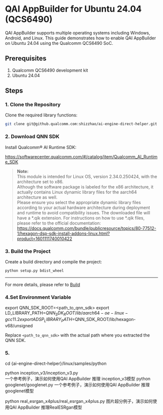 # QAI AppBuilder for Ubuntu 24.04 (QCS6490)

QAI AppBuilder supports multiple operating systems including Windows, Android, and Linux. This guide demonstrates how to enable QAI AppBuilder on Ubuntu 24.04 using the Qualcomm QCS6490 SoC.

## Prerequisites
1. Qualcomm QCS6490 development kit
2. Ubuntu 24.04

## Steps

### 1. Clone the Repository
Clone the required library functions:
```bash
git clone git@github.qualcomm.com:shizzhao/ai-engine-direct-helper.git --recursive
```

### 2. Download QNN SDK
Install Qualcomm® AI Runtime SDK:

https://softwarecenter.qualcomm.com/#/catalog/item/Qualcomm_AI_Runtime_SDK

> **Note:**  
> This module is intended for Linux OS, version 2.34.0.250424, with the architecture set to x86.  
> Although the software package is labeled for the x86 architecture, it actually contains Linux dynamic library files for the aarch64 architecture as well.  
> Please ensure you select the appropriate dynamic library files according to your actual hardware architecture during deployment and runtime to avoid compatibility issues.
>  The downloaded file will have a *.qik extension. For instructions on how to use *.qik files,
 please refer to the official documentation:
 https://docs.qualcomm.com/bundle/publicresource/topics/80-77512-1/hexagon-dsp-sdk-install-addons-linux.html?product=1601111740010422
 
### 3. Build the Project
Create a build directory and compile the project:
```bash
python setup.py bdist_wheel
```
---
For more details, please refer to [Build](../BUILD.md)

### 4.Set Environment Variable

export QNN_SDK_ROOT=<path_to_qnn_sdk>
export LD_LIBRARY_PATH=$QNN_SDK_ROOT/lib/aarch64-oe-linux-gcc11.2
export ADSP_LIBRARY_PATH=$QNN_SDK_ROOT/lib/hexagon-v68/unsigned

Replace `<path_to_qnn_sdk>` with the actual path where you extracted the QNN SDK.


### 5. 

cd {ai-engine-direct-helper}/linux/samples/python

python inception_v3/inception_v3.py  
一个参考例子，演示如何使用QAI AppBuilder 推理 inception_v3模型
python googlenet/googlenet.py 
一个参考例子，演示如何使用QAI AppBuilder 推理googlenet模型

python real_esrgan_x4plus/real_esrgan_x4plus.py
图片超分例子，演示如何使用QAI AppBuilder 推理RealESRgan模型